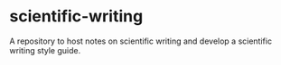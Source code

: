 # scientific-writing
A repository to host notes on scientific writing and develop a scientific writing style guide.

